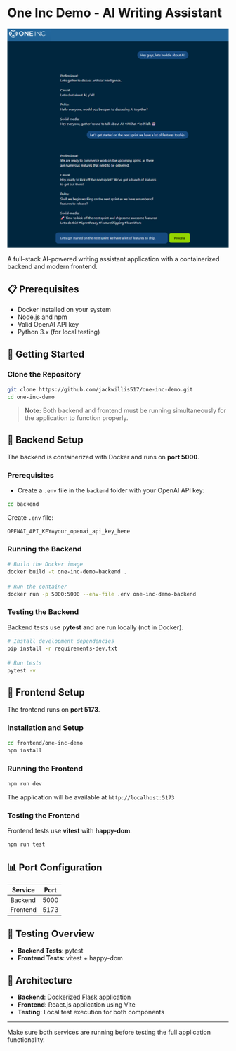 # One Inc Demo - AI Writing Assistant

![One Inc Demo](./frontend/one-inc-demo/assets/demo.png)

A full-stack AI-powered writing assistant application with a containerized backend and modern frontend.

## 📋 Prerequisites

- Docker installed on your system
- Node.js and npm
- Valid OpenAI API key
- Python 3.x (for local testing)

## 🚀 Getting Started

### Clone the Repository

```bash
git clone https://github.com/jackwillis517/one-inc-demo.git
cd one-inc-demo
```

> **Note:** Both backend and frontend must be running simultaneously for the application to function properly.

## 🔧 Backend Setup

The backend is containerized with Docker and runs on **port 5000**.

### Prerequisites
- Create a `.env` file in the `backend` folder with your OpenAI API key:

```bash
cd backend
```

Create `.env` file:
```
OPENAI_API_KEY=your_openai_api_key_here
```

### Running the Backend

```bash
# Build the Docker image
docker build -t one-inc-demo-backend .

# Run the container
docker run -p 5000:5000 --env-file .env one-inc-demo-backend
```

### Testing the Backend

Backend tests use **pytest** and are run locally (not in Docker).

```bash
# Install development dependencies
pip install -r requirements-dev.txt

# Run tests
pytest -v
```

## 🎨 Frontend Setup

The frontend runs on **port 5173**.

### Installation and Setup

```bash
cd frontend/one-inc-demo
npm install
```

### Running the Frontend

```bash
npm run dev
```

The application will be available at `http://localhost:5173`

### Testing the Frontend

Frontend tests use **vitest** with **happy-dom**.

```bash
npm run test
```

## 📊 Port Configuration

| Service  | Port |
|----------|------|
| Backend  | 5000 |
| Frontend | 5173 |

## 🧪 Testing Overview

- **Backend Tests**: pytest 
- **Frontend Tests**: vitest + happy-dom

## 🐳 Architecture

- **Backend**: Dockerized Flask application
- **Frontend**: React.js application using Vite 
- **Testing**: Local test execution for both components

---

Make sure both services are running before testing the full application functionality.


